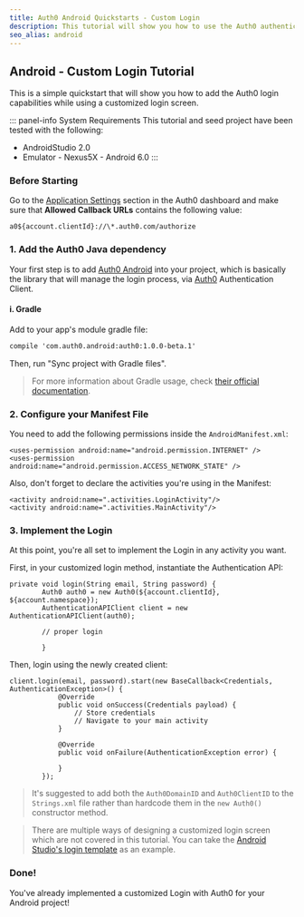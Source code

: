 ```yaml
---
title: Auth0 Android Quickstarts - Custom Login
description: This tutorial will show you how to use the Auth0 authentication API in your Android project to create a custom login screen.
seo_alias: android
---
```


## Android - Custom Login Tutorial

This is a simple quickstart that will show you how to add the Auth0 login capabilities while using a customized login screen.

::: panel-info System Requirements
This tutorial and seed project have been tested with the following:

* AndroidStudio 2.0
* Emulator - Nexus5X - Android 6.0 
  :::


### Before Starting

<div class="setup-callback">
<p>Go to the <a href="${uiAppSettingsURL}">Application Settings</a> section in the Auth0 dashboard and make sure that <b>Allowed Callback URLs</b> contains the following value:</p>

<pre><code>a0${account.clientId}://\*.auth0.com/authorize</pre></code>
</div>

### 1. Add the Auth0 Java dependency

Your first step is to add [Auth0 Android](https://github.com/auth0/auth0.android) into your project, which is basically the library that will manage the login process, via [Auth0](https://auth0.com/) Authentication Client.

#### i. Gradle

Add to your app's module gradle file:

```xml
compile 'com.auth0.android:auth0:1.0.0-beta.1'
```

Then, run "Sync project with Gradle files".

> For more information about Gradle usage, check [their official documentation](http://tools.android.com/tech-docs/new-build-system/user-guide).

### 2. Configure your Manifest File

You need to add the following permissions inside the ``AndroidManifest.xml``:
        
	<uses-permission android:name="android.permission.INTERNET" />
	<uses-permission android:name="android.permission.ACCESS_NETWORK_STATE" />
	
Also, don't forget to declare the activities you're using in the Manifest:
	
	
	<activity android:name=".activities.LoginActivity"/>
	<activity android:name=".activities.MainActivity"/>
	
       
### 3. Implement the Login

At this point, you're all set to implement the Login in any activity you want. 

First, in your customized login method, instantiate the Authentication API:

```android
private void login(String email, String password) {
        Auth0 auth0 = new Auth0(${account.clientId}, ${account.namespace});
        AuthenticationAPIClient client = new AuthenticationAPIClient(auth0);  
        
        // proper login
        
        }      
```

Then, login using the newly created client:

```android
client.login(email, password).start(new BaseCallback<Credentials, AuthenticationException>() {
            @Override
            public void onSuccess(Credentials payload) {
                // Store credentials
                // Navigate to your main activity
            }

            @Override
            public void onFailure(AuthenticationException error) {

            }
        });

```

> It's suggested to add both the ``Auth0DomainID`` and ``Auth0ClientID`` to the ``Strings.xml`` file rather than hardcode them in the ``new Auth0()`` constructor method.

> There are multiple ways of designing a customized login screen which are not covered in this tutorial. You can take the [Android Studio's login template](https://developer.android.com/studio/projects/templates.html) as an example. 

### Done!

You've already implemented a customized Login with Auth0 for your Android project!

